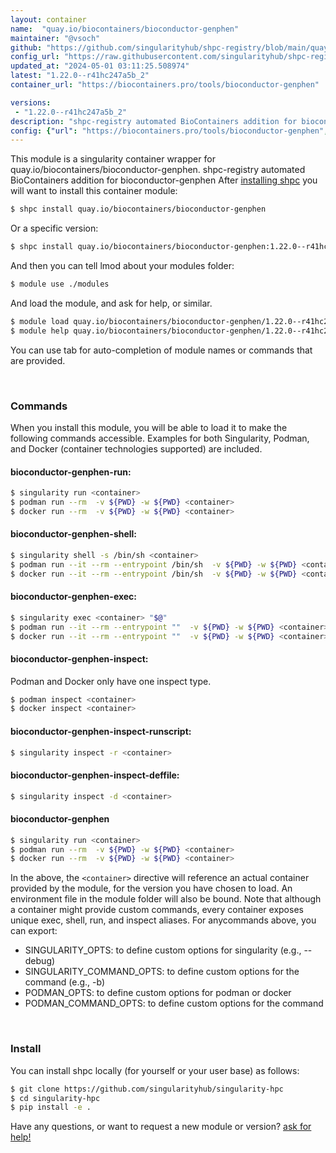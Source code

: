 ```yaml
---
layout: container
name:  "quay.io/biocontainers/bioconductor-genphen"
maintainer: "@vsoch"
github: "https://github.com/singularityhub/shpc-registry/blob/main/quay.io/biocontainers/bioconductor-genphen/container.yaml"
config_url: "https://raw.githubusercontent.com/singularityhub/shpc-registry/main/quay.io/biocontainers/bioconductor-genphen/container.yaml"
updated_at: "2024-05-01 03:11:25.508974"
latest: "1.22.0--r41hc247a5b_2"
container_url: "https://biocontainers.pro/tools/bioconductor-genphen"

versions:
 - "1.22.0--r41hc247a5b_2"
description: "shpc-registry automated BioContainers addition for bioconductor-genphen"
config: {"url": "https://biocontainers.pro/tools/bioconductor-genphen", "maintainer": "@vsoch", "description": "shpc-registry automated BioContainers addition for bioconductor-genphen", "latest": {"1.22.0--r41hc247a5b_2": "sha256:53a4c5dd6cf842480aa6de14bdbb9bf1e3100b463689658df97ec618d38b1b0a"}, "tags": {"1.22.0--r41hc247a5b_2": "sha256:53a4c5dd6cf842480aa6de14bdbb9bf1e3100b463689658df97ec618d38b1b0a"}, "docker": "quay.io/biocontainers/bioconductor-genphen"}
---
```


This module is a singularity container wrapper for quay.io/biocontainers/bioconductor-genphen.
shpc-registry automated BioContainers addition for bioconductor-genphen
After [installing shpc](#install) you will want to install this container module:


```bash
$ shpc install quay.io/biocontainers/bioconductor-genphen
```

Or a specific version:

```bash
$ shpc install quay.io/biocontainers/bioconductor-genphen:1.22.0--r41hc247a5b_2
```

And then you can tell lmod about your modules folder:

```bash
$ module use ./modules
```

And load the module, and ask for help, or similar.

```bash
$ module load quay.io/biocontainers/bioconductor-genphen/1.22.0--r41hc247a5b_2
$ module help quay.io/biocontainers/bioconductor-genphen/1.22.0--r41hc247a5b_2
```

You can use tab for auto-completion of module names or commands that are provided.

<br>

### Commands

When you install this module, you will be able to load it to make the following commands accessible.
Examples for both Singularity, Podman, and Docker (container technologies supported) are included.

#### bioconductor-genphen-run:

```bash
$ singularity run <container>
$ podman run --rm  -v ${PWD} -w ${PWD} <container>
$ docker run --rm  -v ${PWD} -w ${PWD} <container>
```

#### bioconductor-genphen-shell:

```bash
$ singularity shell -s /bin/sh <container>
$ podman run --it --rm --entrypoint /bin/sh  -v ${PWD} -w ${PWD} <container>
$ docker run --it --rm --entrypoint /bin/sh  -v ${PWD} -w ${PWD} <container>
```

#### bioconductor-genphen-exec:

```bash
$ singularity exec <container> "$@"
$ podman run --it --rm --entrypoint ""  -v ${PWD} -w ${PWD} <container> "$@"
$ docker run --it --rm --entrypoint ""  -v ${PWD} -w ${PWD} <container> "$@"
```

#### bioconductor-genphen-inspect:

Podman and Docker only have one inspect type.

```bash
$ podman inspect <container>
$ docker inspect <container>
```

#### bioconductor-genphen-inspect-runscript:

```bash
$ singularity inspect -r <container>
```

#### bioconductor-genphen-inspect-deffile:

```bash
$ singularity inspect -d <container>
```



#### bioconductor-genphen

```bash
$ singularity run <container>
$ podman run --rm  -v ${PWD} -w ${PWD} <container>
$ docker run --rm  -v ${PWD} -w ${PWD} <container>
```


In the above, the `<container>` directive will reference an actual container provided
by the module, for the version you have chosen to load. An environment file in the
module folder will also be bound. Note that although a container
might provide custom commands, every container exposes unique exec, shell, run, and
inspect aliases. For anycommands above, you can export:

 - SINGULARITY_OPTS: to define custom options for singularity (e.g., --debug)
 - SINGULARITY_COMMAND_OPTS: to define custom options for the command (e.g., -b)
 - PODMAN_OPTS: to define custom options for podman or docker
 - PODMAN_COMMAND_OPTS: to define custom options for the command

<br>

### Install

You can install shpc locally (for yourself or your user base) as follows:

```bash
$ git clone https://github.com/singularityhub/singularity-hpc
$ cd singularity-hpc
$ pip install -e .
```

Have any questions, or want to request a new module or version? [ask for help!](https://github.com/singularityhub/singularity-hpc/issues)